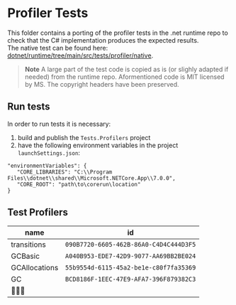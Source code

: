 # Profiler Tests
This folder contains a porting of the profiler tests in the .net runtime repo to check that the C# implementation produces the expected results. <br> The native test can be found here:  [dotnet/runtime/tree/main/src/tests/profiler/native](https://github.com/dotnet/runtime/tree/main/src/tests/profiler/native).

> **Note** 
> A large part of the test code is copied as is (or slighly adapted if needed)
> from the runtime repo. Aformentioned code is MIT licensed by MS. The copyright headers have been preserved.
>

## Run tests
In order to run tests it is necessary:
1. build and publish the `Tests.Profilers` project
2. have the following environment variables in the project `launchSettings.json`:
```
"environmentVariables": {
   "CORE_LIBRARIES": "C:\\Program Files\\dotnet\\shared\\Microsoft.NETCore.App\\7.0.0",
   "CORE_ROOT": "path\to\corerun\location"
}
```

## Test Profilers
| name | id |
| ---- | -- |
| transitions | `090B7720-6605-462B-86A0-C4D4C444D3F5` |
| GCBasic | `A040B953-EDE7-42D9-9077-AA69BB2BE024` |
| GCAllocations | `55b9554d-6115-45a2-be1e-c80f7fa35369` |
| GC | `BCD8186F-1EEC-47E9-AFA7-396F879382C3` |
| 🚧🚧🚧 | |
